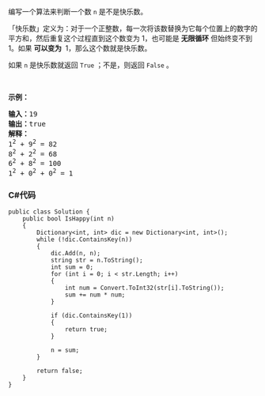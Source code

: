 <p>编写一个算法来判断一个数 <code>n</code> 是不是快乐数。</p>

<p>「快乐数」定义为：对于一个正整数，每一次将该数替换为它每个位置上的数字的平方和，然后重复这个过程直到这个数变为 1，也可能是 <strong>无限循环</strong> 但始终变不到 1。如果 <strong>可以变为</strong>&nbsp; 1，那么这个数就是快乐数。</p>

<p>如果 <code>n</code> 是快乐数就返回 <code>True</code> ；不是，则返回 <code>False</code> 。</p>

<p>&nbsp;</p>

<p><strong>示例：</strong></p>

<pre><strong>输入：</strong>19
<strong>输出：</strong>true
<strong>解释：
</strong>1<sup>2</sup> + 9<sup>2</sup> = 82
8<sup>2</sup> + 2<sup>2</sup> = 68
6<sup>2</sup> + 8<sup>2</sup> = 100
1<sup>2</sup> + 0<sup>2</sup> + 0<sup>2</sup> = 1
</pre>

### C#代码

```
public class Solution {
    public bool IsHappy(int n)
    {
        Dictionary<int, int> dic = new Dictionary<int, int>();
        while (!dic.ContainsKey(n))
        {
            dic.Add(n, n);
            string str = n.ToString();
            int sum = 0;
            for (int i = 0; i < str.Length; i++)
            {
                int num = Convert.ToInt32(str[i].ToString());
                sum += num * num;
            }

            if (dic.ContainsKey(1))
            {
                return true;
            }

            n = sum;
        }

        return false;
    }
}
```